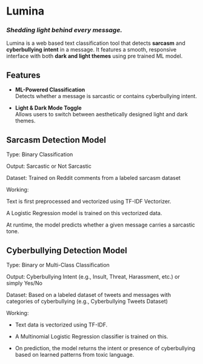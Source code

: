 # Lumina
### _Shedding light behind every message._

Lumina is a web based text classification tool that detects **sarcasm** and **cyberbullying intent** in a message. It features a smooth, responsive interface with both **dark and light themes** using pre trained ML model.



## Features

- **ML-Powered Classification**  
  Detects whether a message is sarcastic or contains cyberbullying intent.

- **Light & Dark Mode Toggle**  
  Allows users to switch between aesthetically designed light and dark themes.
  

## Sarcasm Detection Model
Type: Binary Classification

Output: Sarcastic or Not Sarcastic

Dataset: Trained on Reddit comments from a labeled sarcasm dataset 

Working:

Text is first preprocessed and vectorized using TF-IDF Vectorizer.

A Logistic Regression model is trained on this vectorized data.

At runtime, the model predicts whether a given message carries a sarcastic tone.

## Cyberbullying Detection Model
Type: Binary or Multi-Class Classification

Output: Cyberbullying Intent (e.g., Insult, Threat, Harassment, etc.) or simply Yes/No

Dataset: Based on a labeled dataset of tweets and messages with categories of cyberbullying (e.g., Cyberbullying Tweets Dataset)

Working:

- Text data is vectorized using TF-IDF.

- A Multinomial Logistic Regression classifier is trained on this.

- On prediction, the model returns the intent or presence of cyberbullying based on learned patterns from toxic language.
